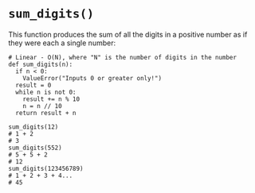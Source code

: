 # `sum_digits()`
This function produces the sum of all the digits in a positive number as if they were each a single number:
```
# Linear - O(N), where "N" is the number of digits in the number
def sum_digits(n):
  if n < 0:
    ValueError("Inputs 0 or greater only!")
  result = 0
  while n is not 0:
    result += n % 10
    n = n // 10
  return result + n
 
sum_digits(12)
# 1 + 2
# 3
sum_digits(552)
# 5 + 5 + 2
# 12
sum_digits(123456789)
# 1 + 2 + 3 + 4...
# 45
```
